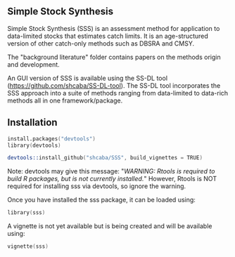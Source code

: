 ## Simple Stock Synthesis 

Simple Stock Synthesis (SSS) is an assessment method for application to data-limited stocks that estimates catch limits.
It is an age-structured version of other catch-only methods such as DBSRA and CMSY.

The "background literature" folder contains papers on the methods origin and development. 

An GUI version of SSS is available using the SS-DL tool (https://github.com/shcaba/SS-DL-tool).
The SS-DL tool incorporates the SSS approach into a suite of methods ranging from data-limited to data-rich methods all in one framework/package.

## Installation

```S
install.packages("devtools")
library(devtools)

devtools::install_github("shcaba/SSS", build_vignettes = TRUE)
```

Note: devtools may give this message: "*WARNING: Rtools is required to build R packages, but is not currently installed.*" However, Rtools is NOT required for installing sss via devtools, so ignore the warning.

Once you have installed the sss package, it can be loaded using:

```S
library(sss)
```
A vignette is not yet available but is being created and will be available using:

```S
vignette(sss)
```
